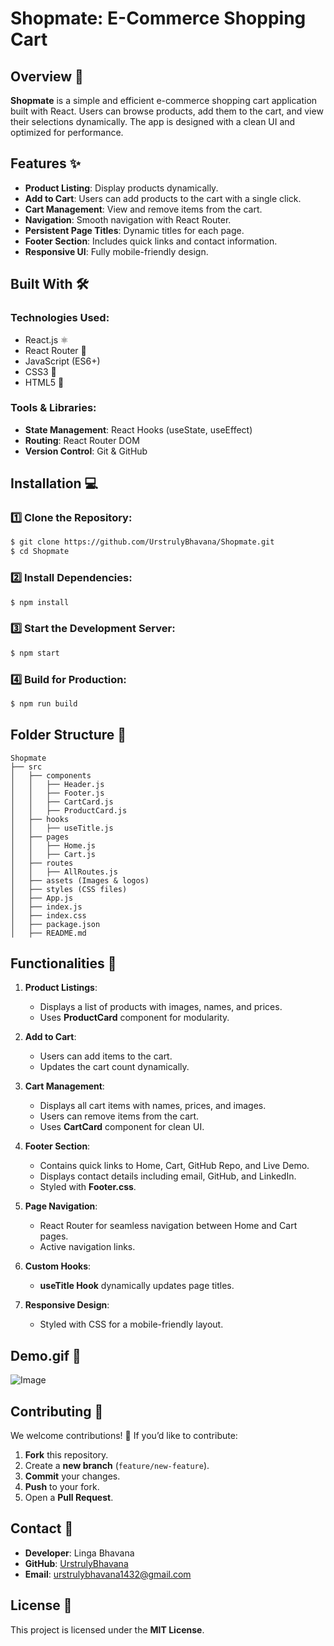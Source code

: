 # Shopmate: E-Commerce Shopping Cart

## Overview 🛒
**Shopmate** is a simple and efficient e-commerce shopping cart application built with React. Users can browse products, add them to the cart, and view their selections dynamically. The app is designed with a clean UI and optimized for performance.

## Features ✨
- **Product Listing**: Display products dynamically.
- **Add to Cart**: Users can add products to the cart with a single click.
- **Cart Management**: View and remove items from the cart.
- **Navigation**: Smooth navigation with React Router.
- **Persistent Page Titles**: Dynamic titles for each page.
- **Footer Section**: Includes quick links and contact information.
- **Responsive UI**: Fully mobile-friendly design.

## Built With 🛠️
### Technologies Used:
- React.js ⚛️
- React Router 🚏
- JavaScript (ES6+)
- CSS3 🎨
- HTML5 📜

### Tools & Libraries:
- **State Management**: React Hooks (useState, useEffect)
- **Routing**: React Router DOM
- **Version Control**: Git & GitHub

## Installation 💻
### 1️⃣ Clone the Repository:
```bash
$ git clone https://github.com/UrstrulyBhavana/Shopmate.git
$ cd Shopmate
```

### 2️⃣ Install Dependencies:
```bash
$ npm install
```

### 3️⃣ Start the Development Server:
```bash
$ npm start
```

### 4️⃣ Build for Production:
```bash
$ npm run build
```

## Folder Structure 📂
```
Shopmate
├── src
│   ├── components
│   │   ├── Header.js
│   │   ├── Footer.js
│   │   ├── CartCard.js
│   │   ├── ProductCard.js
│   ├── hooks
│   │   ├── useTitle.js
│   ├── pages
│   │   ├── Home.js
│   │   ├── Cart.js
│   ├── routes
│   │   ├── AllRoutes.js
│   ├── assets (Images & logos)
│   ├── styles (CSS files)
│   ├── App.js
│   ├── index.js
│   ├── index.css
│   ├── package.json
│   ├── README.md
```

## Functionalities 🚀
1. **Product Listings**:
   - Displays a list of products with images, names, and prices.
   - Uses **ProductCard** component for modularity.

2. **Add to Cart**:
   - Users can add items to the cart.
   - Updates the cart count dynamically.

3. **Cart Management**:
   - Displays all cart items with names, prices, and images.
   - Users can remove items from the cart.
   - Uses **CartCard** component for clean UI.

4. **Footer Section**:
   - Contains quick links to Home, Cart, GitHub Repo, and Live Demo.
   - Displays contact details including email, GitHub, and LinkedIn.
   - Styled with **Footer.css**.

5. **Page Navigation**:
   - React Router for seamless navigation between Home and Cart pages.
   - Active navigation links.

6. **Custom Hooks**:
   - **useTitle Hook** dynamically updates page titles.

7. **Responsive Design**:
   - Styled with CSS for a mobile-friendly layout.

## Demo.gif 🌟

![Image](https://github.com/user-attachments/assets/9a928842-1dcc-4e48-9b59-2cdb8f9e366d)

## Contributing 🤝
We welcome contributions! 🚀 If you’d like to contribute:
1. **Fork** this repository.
2. Create a **new branch** (`feature/new-feature`).
3. **Commit** your changes.
4. **Push** to your fork.
5. Open a **Pull Request**.

## Contact 📧
- **Developer**: Linga Bhavana
- **GitHub**: [UrstrulyBhavana](https://github.com/UrstrulyBhavana)
- **Email**: urstrulybhavana1432@gmail.com

## License 📄
This project is licensed under the **MIT License**.

